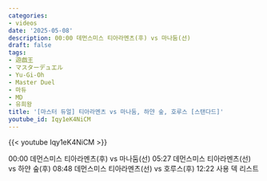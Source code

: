 ```yaml
---
categories:
- videos
date: '2025-05-08'
description: 00:00 데먼스미스 티아라멘츠(후) vs 마나둠(선)
draft: false
tags:
- 遊戯王
- マスターデュエル
- Yu-Gi-Oh
- Master Duel
- 마듀
- MD
- 유희왕
title: '[마스터 듀얼] 티아라멘츠 vs 마나둠, 하얀 숲, 호루스 [스탠다드]'
youtube_id: Iqy1eK4NiCM
---
```



{{< youtube Iqy1eK4NiCM >}}

00:00 데먼스미스 티아라멘츠(후) vs 마나둠(선)
05:27 데먼스미스 티아라멘츠(선) vs 하얀 숲(후)
08:48 데먼스미스 티아라멘츠(선) vs 호루스(후)
12:22 사용 덱 리스트